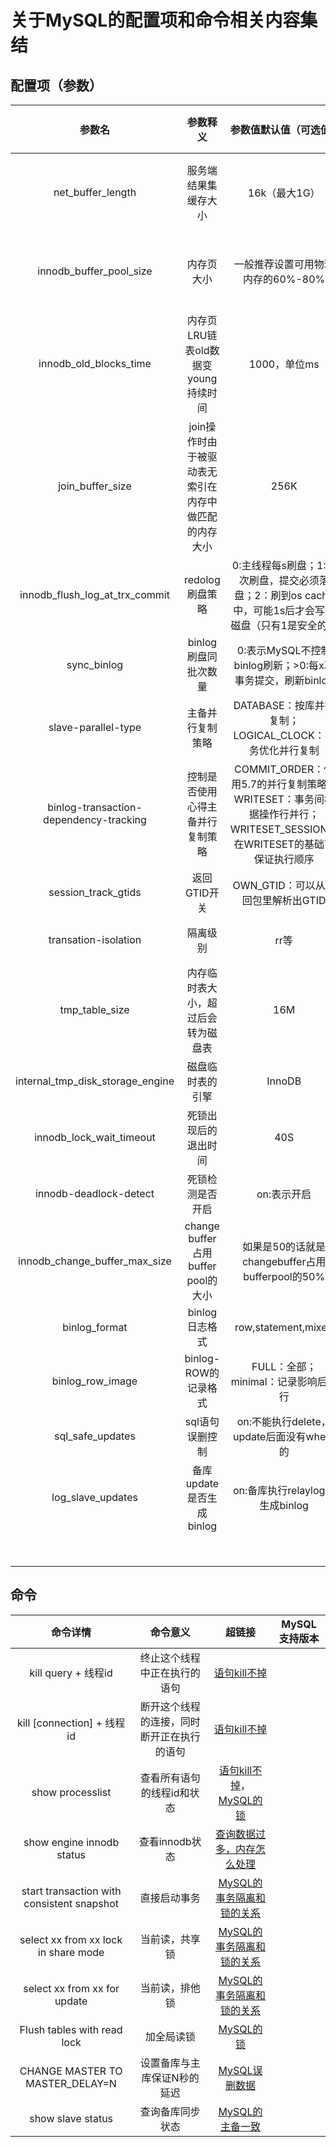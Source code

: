# 关于MySQL的配置项和命令相关内容集结

## 配置项（参数）

|                 参数名                 |                       参数释义                       |                    参数值默认值（可选值）                    |                            超链接                            | MySQL支持版本 |
| :------------------------------------: | :--------------------------------------------------: | :----------------------------------------------------------: | :----------------------------------------------------------: | :-----------: |
|           net_buffer_length            |                 服务端结果集缓存大小                 |                        16k（最大1G）                         | [查询数据过多，内存怎么处理](bug_你有我也有/(查询)查询数据过多，内存怎么处理.md) |               |
|        innodb_buffer_pool_size         |                      内存页大小                      |              一般推荐设置可用物理内存的60%-80%               | [查询数据过多，内存怎么处理](bug_你有我也有/(查询)查询数据过多，内存怎么处理.md) |               |
|         innodb_old_blocks_time         |         内存页LRU链表old数据变young持续时间          |                         1000，单位ms                         | [查询数据过多，内存怎么处理](bug_你有我也有/(查询)查询数据过多，内存怎么处理.md) |               |
|            join_buffer_size            | join操作时由于被驱动表无索引在内存中做匹配的内存大小 |                             256K                             |      [Join的使用问题](bug_你有我也有/Join的使用问题.md)      |               |
|     innodb_flush_log_at_trx_commit     |                   redolog刷盘策略                    | 0:主线程每s刷盘；1:每次刷盘，提交必须落盘；2：刷到os cache中，可能1s后才会写入磁盘（只有1是安全的） |        [MySQL的更新](do_it_by_myself/MySQL的更新.md)         |               |
|              sync_binlog               |                 binlog刷盘同批次数量                 |  0:表示MySQL不控制binlog刷新；>0:每x次事务提交，刷新binlog   |        [MySQL的更新](do_it_by_myself/MySQL的更新.md)         |               |
|          slave-parallel-type           |                   主备并行复制策略                   |   DATABASE：按库并行复制；LOGICAL_CLOCK：事务优化并行复制    | [MySQL的备库并行复制](do_it_by_myself/MySQL的备库并行复制.md) |      5.7      |
| binlog-transaction-dependency-tracking |           控制是否使用心得主备并行复制策略           | COMMIT_ORDER：使用5.7的并行复制策略；WRITESET：事务间根据操作行并行；WRITESET_SESSION：在WRITESET的基础下保证执行顺序 | [MySQL的备库并行复制](do_it_by_myself/MySQL的备库并行复制.md) |    5.7.22     |
|          session_track_gtids           |                     返回GTID开关                     |              OWN_GTID：可以从返回包里解析出GTID              |    [MySQL的读写分离](do_it_by_myself/MySQL的读写分离.md)     |     5.7.6     |
|          transation-isolation          |                       隔离级别                       |                             rr等                             |    [MySQL的事务隔离](do_it_by_myself/MySQL的事务隔离.md)     |               |
|             tmp_table_size             |          内存临时表大小，超过后会转为磁盘表          |                             16M                              |    [MySQL的随机取值](do_it_by_myself/MySQL的随机取值.md)     |               |
|    internal_tmp_disk_storage_engine    |                   磁盘临时表的引擎                   |                            InnoDB                            |    [MySQL的随机取值](do_it_by_myself/MySQL的随机取值.md)     |               |
|        innodb_lock_wait_timeout        |                 死锁出现后的退出时间                 |                             40S                              |          [MySQL的锁](do_it_by_myself/MySQL的锁.md)           |               |
|         innodb-deadlock-detect         |                   死锁检测是否开启                   |                         on:表示开启                          |          [MySQL的锁](do_it_by_myself/MySQL的锁.md)           |               |
|     innodb_change_buffer_max_size      |          change buffer占用buffer pool的大小          |       如果是50的话就是changebuffer占用bufferpool的50%        | [MySQL的唯一索引和普通索引](do_it_by_myself/MySQL的唯一和普通索引.md) |               |
|             binlog_format              |                    binlog日志格式                    |                     row,statement,mixed                      |   [MySQL误删数据](do_it_by_myself/MySQL的误删数据找回.md)    |               |
|            binlog_row_image            |                 binlog-ROW的记录格式                 |             FULL：全部；minimal：记录影响后的行              |   [MySQL误删数据](do_it_by_myself/MySQL的误删数据找回.md)    |               |
|            sql_safe_updates            |                   sql语句误删控制                    |           on:不能执行delete，update后面没有where的           |   [MySQL误删数据](do_it_by_myself/MySQL的误删数据找回.md)    |               |
|           log_slave_updates            |               备库update是否生成binlog               |               on:备库执行relaylog后生成binlog                |    [MySQL的主备一致](do_it_by_myself/MySQL的主备一致.md)     |               |
|                                        |                                                      |                                                              |                                                              |               |
|                                        |                                                      |                                                              |                                                              |               |
|                                        |                                                      |                                                              |                                                              |               |
|                                        |                                                      |                                                              |                                                              |               |
|                                        |                                                      |                                                              |                                                              |       x       |

## 命令

|                  命令详情                  |                  命令意义                  |                            超链接                            | MySQL支持版本 |
| :----------------------------------------: | :----------------------------------------: | :----------------------------------------------------------: | :-----------: |
|            kill query + 线程id             |        终止这个线程中正在执行的语句        |        [语句kill不掉](bug_你有我也有/语句Kill不掉.md)        |               |
|         kill [connection] + 线程id         | 断开这个线程的连接，同时断开正在执行的语句 |        [语句kill不掉](bug_你有我也有/语句Kill不掉.md)        |               |
|              show processlist              |         查看所有语句的线程id和状态         | [语句kill不掉](bug_你有我也有/语句Kill不掉.md)，[MySQL的锁](do_it_by_myself/MySQL的锁.md) |               |
|         show engine innodb status          |               查看innodb状态               | [查询数据过多，内存怎么处理](bug_你有我也有/(查询)查询数据过多，内存怎么处理.md) |               |
| start transaction with consistent snapshot |                直接启动事务                | [MySQL的事务隔离和锁的关系](do_it_by_myself/MySQL的事务隔离和锁的关系.md) |               |
|    select xx from xx lock in share mode    |               当前读，共享锁               | [MySQL的事务隔离和锁的关系](do_it_by_myself/MySQL的事务隔离和锁的关系.md) |               |
|        select xx from xx for update        |               当前读，排他锁               | [MySQL的事务隔离和锁的关系](do_it_by_myself/MySQL的事务隔离和锁的关系.md) |               |
|        Flush tables with read lock         |                 加全局读锁                 |          [MySQL的锁](do_it_by_myself/MySQL的锁.md)           |               |
|      CHANGE MASTER TO MASTER_DELAY=N       |        设置备库与主库保证N秒的延迟         |   [MySQL误删数据](do_it_by_myself/MySQL的误删数据找回.md)    |               |
|             show slave status              |              查询备库同步状态              |    [MySQL的主备一致](do_it_by_myself/MySQL的主备一致.md)     |               |

